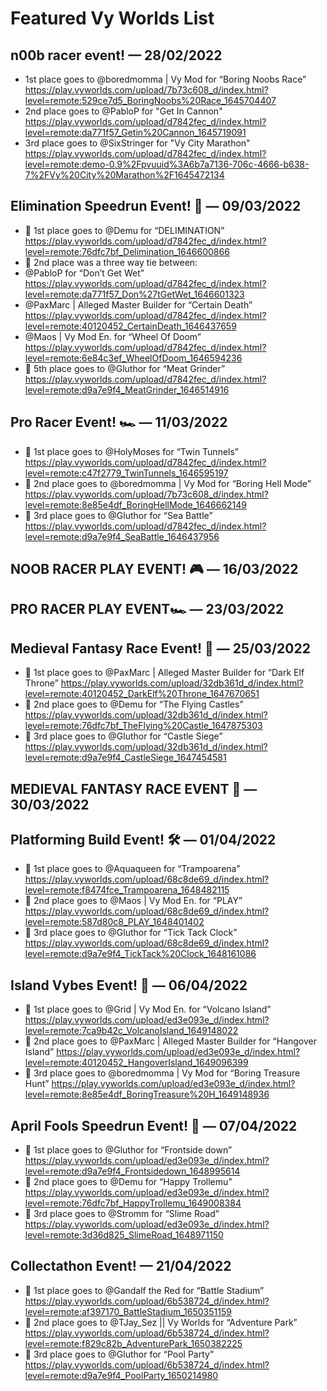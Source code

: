 # Featured Vy Worlds List

## n00b racer event!  — 28/02/2022
- 1st place goes to @boredmomma | Vy Mod for “Boring Noobs Race”
https://play.vyworlds.com/upload/7b73c608_d/index.html?level=remote:529ce7d5_BoringNoobs%20Race_1645704407
- 2nd place goes to @PabloP for "Get In Cannon"
https://play.vyworlds.com/upload/d7842fec_d/index.html?level=remote:da771f57_Getin%20Cannon_1645719091
- 3rd place goes to @SixStringer for "Vy City Marathon"
https://play.vyworlds.com/upload/d7842fec_d/index.html?level=remote:demo-0.9%2Fpvuuid%3A6b7a7136-706c-4666-b638-7%2FVy%20City%20Marathon%2F1645472134

## Elimination Speedrun Event! 🎊 — 09/03/2022
- 🥇 1st place goes to @Demu for “DELIMINATION”
https://play.vyworlds.com/upload/d7842fec_d/index.html?level=remote:76dfc7bf_Delimination_1646600866
- 🥈 2nd place was a three way tie between:
 - @PabloP for “Don’t Get Wet”
https://play.vyworlds.com/upload/d7842fec_d/index.html?level=remote:da771f57_Don%27tGetWet_1646601323
 - @PaxMarc | Alleged Master Builder for “Certain Death”
https://play.vyworlds.com/upload/d7842fec_d/index.html?level=remote:40120452_CertainDeath_1646437659
 - @Maos | Vy Mod En. for “Wheel Of Doom”
https://play.vyworlds.com/upload/d7842fec_d/index.html?level=remote:6e84c3ef_WheelOfDoom_1646594236
- 🏅 5th place goes to @Gluthor for “Meat Grinder”
https://play.vyworlds.com/upload/d7842fec_d/index.html?level=remote:d9a7e9f4_MeatGrinder_1646514916

## Pro Racer Event! 🏎️  — 11/03/2022
- 🥇 1st place goes to @HolyMoses for  “Twin Tunnels”
https://play.vyworlds.com/upload/d7842fec_d/index.html?level=remote:c47f2779_TwinTunnels_1646595197
- 🥈 2nd place goes to @boredmomma | Vy Mod for “Boring Hell Mode”
https://play.vyworlds.com/upload/7b73c608_d/index.html?level=remote:8e85e4df_BoringHellMode_1646662149
- 🥉 3rd place goes to @Gluthor for “Sea Battle”
https://play.vyworlds.com/upload/d7842fec_d/index.html?level=remote:d9a7e9f4_SeaBattle_1646437956

## NOOB RACER PLAY EVENT! 🎮  — 16/03/2022

## PRO RACER PLAY EVENT🏎️  — 23/03/2022

## Medieval Fantasy Race Event! 🏰 — 25/03/2022
- 🥇 1st place goes to @PaxMarc | Alleged Master Builder for “Dark Elf Throne”
https://play.vyworlds.com/upload/32db361d_d/index.html?level=remote:40120452_DarkElf%20Throne_1647670651
- 🥈 2nd place goes to @Demu for “The Flying Castles”
https://play.vyworlds.com/upload/32db361d_d/index.html?level=remote:76dfc7bf_TheFlying%20Castle_1647875303
- 🥉 3rd place goes to @Gluthor for “Castle Siege”
https://play.vyworlds.com/upload/32db361d_d/index.html?level=remote:d9a7e9f4_CastleSiege_1647454581

## MEDIEVAL FANTASY RACE EVENT 🏰  — 30/03/2022

## Platforming Build Event! 🛠️ — 01/04/2022
- 🥇 1st place goes to @Aquaqueen for  “Trampoarena”
https://play.vyworlds.com/upload/68c8de69_d/index.html?level=remote:f8474fce_Trampoarena_1648482115
- 🥈 2nd place goes to @Maos | Vy Mod En. for “PLAY”
https://play.vyworlds.com/upload/68c8de69_d/index.html?level=remote:587d80c8_PLAY_1648401402
- 🥉 3rd place goes to @Gluthor for “Tick Tack Clock”
https://play.vyworlds.com/upload/68c8de69_d/index.html?level=remote:d9a7e9f4_TickTack%20Clock_1648161086

## Island Vybes Event! 🌴  — 06/04/2022
- 🥇 1st place goes to @Grid | Vy Mod En.  for  “Volcano Island”
https://play.vyworlds.com/upload/ed3e093e_d/index.html?level=remote:7ca9b42c_VolcanoIsland_1649148022
- 🥈 2nd place goes to @PaxMarc | Alleged Master Builder  for “Hangover Island”
https://play.vyworlds.com/upload/ed3e093e_d/index.html?level=remote:40120452_HangoverIsland_1649096399
- 🥉 3rd place goes to @boredmomma | Vy Mod for “Boring Treasure Hunt”
https://play.vyworlds.com/upload/ed3e093e_d/index.html?level=remote:8e85e4df_BoringTreasure%20H_1649148936

## April Fools Speedrun Event! 🤪  — 07/04/2022
- 🥇 1st place goes to @Gluthor  for  “Frontside down”
https://play.vyworlds.com/upload/ed3e093e_d/index.html?level=remote:d9a7e9f4_Frontsidedown_1648995614
- 🥈 2nd place goes to @Demu  for “Happy Trollemu”
https://play.vyworlds.com/upload/ed3e093e_d/index.html?level=remote:76dfc7bf_HappyTrollemu_1649008384
- 🥉 3rd place goes to @Stromm  for “Slime Road”
https://play.vyworlds.com/upload/ed3e093e_d/index.html?level=remote:3d36d825_SlimeRoad_1648971150

## Collectathon Event!  — 21/04/2022
- 🥇 1st place goes to @Gandalf the Red  for  “Battle Stadium”
https://play.vyworlds.com/upload/6b538724_d/index.html?level=remote:af397170_BattleStadium_1650351159
- 🥈 2nd place goes to @TJay_Sez || Vy Worlds  for “Adventure Park”
https://play.vyworlds.com/upload/6b538724_d/index.html?level=remote:f829c82b_AdventurePark_1650382225
- 🥉 3rd place goes to @Gluthor  for “Pool Party”
https://play.vyworlds.com/upload/6b538724_d/index.html?level=remote:d9a7e9f4_PoolParty_1650214980
